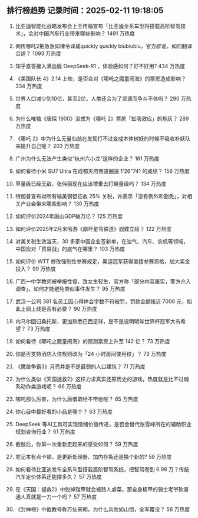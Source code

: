 
## 排行榜趋势 记录时间：2025-02-11 19:18:05
  
  1. 比亚迪智能化战略发布会上王传福宣布「比亚迪全系车型将搭载高阶智驾技术」，会对中国汽车行业带来哪些影响？ 1491 万热度
    
  2. 网传哪吒2把急急如律令译成quickly quickly biubiubiu，官方辟谣，如何翻译合适？ 1093 万热度
    
  3. 知乎直答接入满血版 DeepSeek-R1 ，体验感如何？好不好用? 434 万热度
    
  4. 《美国队长 4》2.14 上映，是否会对《哪吒之魔童闹海》的票房造成影响？ 334 万热度
    
  5. 世界人口减少到10亿，甚至2亿，人类还会为了资源而争斗不休吗？ 290 万热度
    
  6. 为什么唯独《唐探 1900》没成为《哪吒 2》票房「虹吸效应」的炮灰？ 289 万热度
    
  7. 《哪吒 2》中为什么无量仙翁在发现打不过变成本体树妖的时候不吸收补妖队来提升自己呢？ 203 万热度
    
  8. 广州为什么无法产生类似“杭州六小龙”这样的企业？ 161 万热度
    
  9. 如何看待小米 SU7 Ultra 在成都天府赛道圈速 1'26"741 的成绩？ 156 万热度
    
  10. 草量级已经无敌，张伟丽现在应该增重去打蝇量级吗？ 134 万热度
    
  11. 特朗普宣布对所有输美钢铝征收 25% 关税，并表示「没有例外和豁免」，对相关产业会带来哪些影响？ 130 万热度
    
  12. 如何评价2024年唐山GDP破万亿？ 125 万热度
    
  13. 如何评价2025年2月米哈游《崩坏星穹铁道》遐蝶立绘？ 122 万热度
    
  14. 对美关税生效当天，30 多家中国企业签新单，在油气、汽车、农机等领域，中国应对「贸易战」的底气在哪里？ 103 万热度
    
  15. 如何评价 WTT 修改强制性参赛规定，奥运冠军获得直接参赛资格，加大奖金投入？ 99 万热度
    
  16. 广西一中学教师被举报性侵，致女生轻生，官方称「部分内容属实，警方介入调查」，如何才能避免类似事件发生？ 95 万热度
    
  17. 武汉一公司 381 名员工因心得体会字数不符被罚，罚款金额接近 7000 元，如此上纲上线是否有必要？ 90 万热度
    
  18. 内马尔回归桑托斯，更加熟悉巴西足球，是不是说明明年世界杯冠军大有希望？ 73 万热度
    
  19. 如何看待《哪吒之魔童闹海》的预测票房上升至 142 亿？ 73 万热度
    
  20. 你是否支持酒店入住规则改为「24 小时房间使用权」？ 73 万热度
    
  21. 《魔兽争霸3》月亮井是不是最弱的人口建筑？ 71 万热度
    
  22. 为什么类似《天国拯救2》这样力求真实还原历史的游戏，热度就是比不过魂系动作类游戏呢？ 66 万热度
    
  23. 哪吒那么厉害，为什么唐僧取经不带他呢？ 65 万热度
    
  24. 你心目中最好看的小品是哪个？ 63 万热度
    
  25. DeepSeek 等AI工具可实现情绪价值传递，是否会替代张雪峰所在的辅助职业规划咨询行业？ 61 万热度
    
  26. 截肢后，你第一次重新走起来的感受如何？ 59 万热度
    
  27. 笔记本有点卡顿，是更新处理器、加内存条还是换个新的? 59 万热度
    
  28. 如何看待比亚迪发布全系车型搭载高阶智驾系统，把智驾卷到 6.98 万？传统汽车定价体系还能撑多久？ 57 万热度
    
  29. 在《天国：拯救2》中脱掉铠甲就会被路人虐菜，那全身板甲的骑士老爷砍普通人真就是一刀一个吗？ 57 万热度
    
  30. 《封神榜》中截教号称万仙来朝，为什么兵败如山倒，全军覆没？ 56 万热度
    